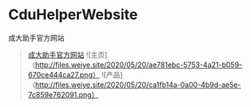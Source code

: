 # CduHelperWebsite
成大助手官方网站
> [成大助手官方网站](http://cduhelper.weiye.site)
![主页]（http://files.weiye.site/2020/05/20/ae781ebc-5753-4a21-b059-670ce444ca27.png）
![产品]（http://files.weiye.site/2020/05/20/ca1fb14a-0a00-4b9d-ae5e-7c859e762091.png）
